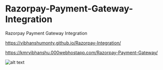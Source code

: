# Razorpay-Payment-Gateway-Integration
 Razorpay Payment Gateway Integration

https://vibhanshumonty.github.io/Razorpay-Integration/

https://kmrvibhanshu.000webhostapp.com/Razorpay-Payment-Gateway/

![alt text](https://repository-images.githubusercontent.com/313655619/56aa8580-2915-11eb-8f6a-0b0373983182?raw=true)
